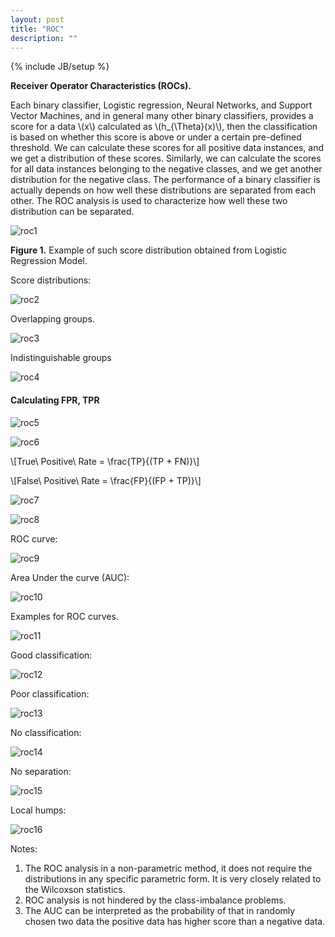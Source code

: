 ```yaml
---
layout: post
title: "ROC"
description: ""
---
```

{% include JB/setup %}


**Receiver Operator Characteristics (ROCs).**

Each binary classifier, Logistic regression, Neural Networks, and Support Vector Machines, and in general many other binary classifiers, provides a score for a data \\(x\\) calculated as \\(h_{\Theta}(x)\\), then the classification is based on whether this score is above or under a certain pre-defined threshold. 
We can calculate these scores for all positive data instances, and we get a distribution of these scores. Similarly, we can calculate the scores for all data instances belonging to the negative classes, and we get another distribution for the negative class. 
The performance of a binary classifier is actually depends on how well these distributions are separated from each other. The ROC analysis is used to characterize how well these two distribution can be separated.

![roc1](./images/roc1.png)

**Figure 1.** Example of such score distribution obtained from Logistic Regression Model.


Score distributions:

![roc2](./images/roc2.png)

Overlapping groups.

![roc3](./images/roc3.png)

Indistinguishable groups

![roc4](./images/roc4.png)



#### Calculating FPR, TPR

![roc5](./images/roc5.png)

![roc6](./images/roc6.png)


\\[True\ Positive\ Rate = \frac{TP}{(TP + FN)}\\]

\\[False\ Positive\ Rate = \frac{FP}{(FP + TP)}\\]

![roc7](./images/roc7.png)

![roc8](./images/roc8.png)

ROC curve:

![roc9](./images/roc9.png)

Area Under the curve (AUC):

![roc10](./images/roc10.png)

Examples for ROC curves.

![roc11](./images/roc11.png)

Good classification:

![roc12](./images/roc12.png)

Poor classification:

![roc13](./images/roc13.png)

No classification:

![roc14](./images/roc14.png)

No separation:

![roc15](./images/roc15.png)

Local humps:

![roc16](./images/roc16.png)


Notes:
1. The ROC analysis in a non-parametric method, it does not require the distributions in any specific parametric form. It is very closely related to the Wilcoxson statistics.
2. ROC analysis is not hindered by the class-imbalance problems.
3. The AUC can be interpreted as the probability of that in randomly chosen two data the positive data has higher score than a negative data. 